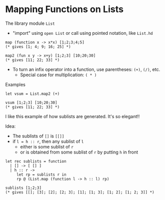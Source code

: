 # Mapping Functions on Lists

The library module `List`

+ "import" using `open List` or call using pointed notation, like `List.hd`

```
map (function x -> x*x) [1;2;3;4;5]
(* gives [1; 4; 9; 16; 25] *)

map2 (fun x y -> x+y) [1;2;3] [10;20;30]
(* gives [11; 22; 33] *)
```

+ To turn an infix operator into a function, use parentheses: `(+)`, `(/)`, etc.
    + Special case for multiplication: `( * )`

Examples

```
let vsum = List.map2 (+)

vsum [1;2;3] [10;20;30]
(* gives [11; 22; 33] *)
```

I like this example of how sublists are generated. It's so elegant!!

Idea:

+ The sublists of `[]` is `[[]]`
+ if `l = h :: r`, then any sublist of `l`
    + either is some sublist of `r`
    + or is obtained from some sublist of `r` by putting `h` in front

```
let rec sublists = function 
  | [] -> [ [] ]
  | h :: r ->
     let rp = sublists r in
     rp @ (List.map (function l -> h :: l) rp)

sublists [1;2;3]
(* gives [[]; [3]; [2]; [2; 3]; [1]; [1; 3]; [1; 2]; [1; 2; 3]] *)
```
